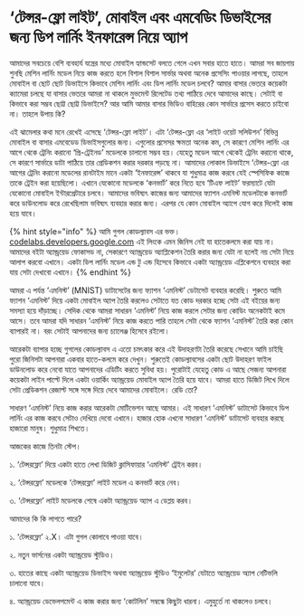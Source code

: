 # ‘টেন্সর-ফ্লো লাইট’, মোবাইল এবং এমবেডিং ডিভাইসের জন্য ডিপ লার্নিং ইনফারেন্স নিয়ে অ্যাপ

আমাদের সবচেয়ে বেশি ব্যবহার্য যন্ত্রের মধ্যে মোবাইল হ্যান্ডসেট বলতে গেলে এখন সবার হাতে হাতে। আমরা সব জায়গায় শুনছি মেশিন লার্নিং মডেল নিয়ে কাজ করতে হলে বিশাল বিশাল সার্ভার অথবা অনেক প্রসেসিং পাওয়ার লাগছে, তাহলে মোবাইল বা ছোট ছোট ডিভাইসে কিভাবে মেশিন লার্নিং এবং ডিপ লার্নিং মডেল চলবে? আমার বাসার ভেতরে কয়েকটা ক্যামেরা চলছে যা বাসার ভেতরে আমরা না থাকলে মুভমেন্ট রিলেটেড তথ্য পাঠিয়ে দেবে আমাদের কাছে। সেটাই বা কিভাবে করা সম্ভব ছোট্ট ছোট্ট ডিভাইসে? আর আমি আমার বাসার ভিডিও বাহিরের কোন সার্ভারে প্রসেস করতে চাইবো না। তাহলে উপায় কি?

এই ঝামেলার কথা মনে রেখেই এসেছে ‘টেন্সর-ফ্লো লাইট’। এটা ‘টেন্সর-ফ্লো এর ‘লাইট ওয়েট সলিউশন’ বিভিন্ন মোবাইল বা বাসার এমবেডেড ডিভাইসগুলোর জন্য। এগুলোর প্রসেসর ক্ষমতা অনেক কম, সে কারণে মেশিন লার্নিং এর আগে থেকে ট্রেনিং করানো ‘প্রি-ট্রেইনড’ মডেলকে চালানো সম্ভব হয়। যেহেতু মডেল আগে থেকেই ট্রেনিং করানো থাকে, সে কারণে সার্ভারে ডাটা পাঠিয়ে তার প্রেডিকশন করার দরকার পড়ছে না। আমাদের লোকাল ডিভাইসে ‘টেন্সর-ফ্লো এর আগের ট্রেনিং করানো মডেলের রানটাইম মানে একটা ‘ইনফারেন্স’ থাকবে যা শুধুমাত্র কাজ করবে যেই স্পেসিফিক কাজে তাকে ট্রেইন করা হয়েছিলো। এখানে যেকোনো মডেলকে ‘কনভার্ট’ করে নিতে হবে ‘টিএফ লাইট’ ফরম্যাটে যেটা যেকোনো মোবাইল ইন্টারপ্রেটারে চলবে। আমাদের ভবিষ্যৎ কাজের জন্য আমাদের ফ্যাশন এমনিস্ট মডেলটাকে কনভার্ট করে ডাউনলোড করে রেখেছিলাম ভবিষ্যৎ ব্যবহার করার জন্য। এরপর যে কোন মোবাইল অ্যাপে যোগ করে দিলেই কাজ হয়ে যাবে। 

{% hint style="info" %}
আমি গুগল কোডল্যাবস এর ভক্ত। [codelabs.developers.google.com](https://codelabs.developers.google.com/) এই লিংকে এমন জিনিস নেই যা হাতেকলমে করা যায় না। আমাদের বইটা অ্যান্ড্রয়েড ফোকাসড না, সেকারণে অ্যান্ড্রয়েড অ্যাপ্লিকেশন তৈরি করার জন্য যেটা না হলেই নয় সেটা নিয়ে আলাপ করবো এখানে। একটা ডিপ লার্নিং মডেল এন্ড টু এন্ড হিসেবে কিভাবে একটা অ্যান্ড্রয়েড এপ্লিকেশনে ব্যবহার করা যায় সেটা দেখাবো এখানে। 
{% endhint %}

আমরা এ পর্যন্ত ‘এমনিস্ট’ \(MNIST\) ডাটাসেটের জন্য ফ্যাশন ‘এমনিস্ট’ ডেটাসেট ব্যবহার করেছি। শুরুতে আমি ফ্যাশন ‘এমনিস্ট’  দিয়ে একটা মোবাইল অ্যাপ তৈরি করলেও সেটাতে যত কোড দরকার হচ্ছে সেটা এই বইয়ের জন্য সমস্যা হয়ে দাঁড়াচ্ছে। সেদিক থেকে আমরা সাধারন ‘এমনিস্ট’ নিয়ে কাজ করলে সেটার জন্য কোডিং অনেকটাই কমে আসে। তবে আমরা যদি সাধারন ‘এমনিস্ট’  নিয়ে কাজ করতে পারি তাহলে সেটা থেকে ফ্যাশন ‘এমনিস্ট’ তৈরি করা কোন ব্যাপারই না। বরং সেটাই আপনাদের জন্য চ্যালেঞ্জ হিসেবে রইলো।

আরেকটা ব্যাপার হচ্ছে গুগলের কোডল্যাবস এ এতো চমৎকার করে এই উদাহরণটা তৈরি করেছে সেখানে আমি চাইছি পুরো জিনিসটা আপনারা একবার হাতে-কলমে করে দেখুন। শুরুতেই কোডল্যাবসের একটা ছোট উদাহরণ ফাইল ডাউনলোড করে নেবো যাতে আপনাদের এডিটিং করতে সুবিধা হয়। পুরোটাই যেহেতু কোড এ আছে সেজন্য আপনারা কয়েকটা লাইন পাল্টে দিলে একটা ওয়ার্কিং অ্যান্ড্রয়েড মোবাইল অ্যাপ তৈরি হয়ে যাবে। আমরা হাতে ডিজিট লিখে দিলে সেটা প্রেডিকশন রেজাল্ট সঙ্গে সঙ্গে দিয়ে দেবে আমাদের মোবাইলে। রেডি তো?

সাধারণ ‘এমনিস্ট’ নিয়ে কাজ করার আরেকটা মোটিভেশন আছে আমার। এই সাধারণ ‘এমনিস্ট’ ডাটাসেট কিভাবে ডিপ লার্নিং এর কাজ করবে সেটাও দেখিয়ে দেবো এখানে। হাজার হোক এখনো সাধারণ ‘এমনিস্ট’  ডাটাসেট ব্যবহার করছে হাজারো মানুষ। শুধুমাত্র শিখতে। 

আজকের কাজে তিনটা স্টেপ।

১. ‘টেন্সরফ্লো’ দিয়ে একটা হাতে লেখা ডিজিট ক্লাসিফায়ার ‘এমনিস্ট’ ট্রেইন করব।

২. ‘টেন্সরফ্লো’ মডেলকে ‘টেন্সরফ্লো’ লাইট মডেল এ কনভার্ট করে নেব। 

৩. ‘টেন্সরফ্লো’ লাইট মডেলকে শেষে একটা অ্যান্ড্রয়েড অ্যাপ এ ডেপ্লয় করব।

আমাদের কি কি লাগতে পারে?

১. ‘টেন্সরফ্লো’ ২.X। এটা গুগল কোলাবে পাওয়া যাবে।

২. নতুন ভার্সনের একটা অ্যান্ড্রয়েড স্টুডিও।

৩. হাতের কাছে একটা অ্যান্ড্রয়েড ডিভাইস অথবা অ্যান্ড্রয়েড স্টুডিও ‘ইমুলেটর’ যেটাতে অ্যান্ড্রয়েড অ্যাপ নেটিভলি চালানো যাবে। 

৪. অ্যান্ড্রয়েড ডেভেলপমেন্ট এ কাজ করার জন্য ‘কোটলিন’ সম্বন্ধে কিছুটা ধারনা। এমুহুর্তে না থাকলেও চলবে।



